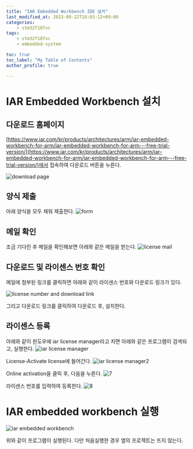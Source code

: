 ```yaml
---
title: "IAR Embedded Workbench IDE 설치"
last_modified_at: 2023-09-22T18:03:12+09:00
categories:
    - stm32f107vc
tags:
    - stm32f107vc
    - embedded-system

toc: true
toc_label: "My Table of Contents"
author_profile: true

---
```

# IAR Embedded Workbench 설치

## 다운로드 홈페이지
[https://www.iar.com/kr/products/architectures/arm/iar-embedded-workbench-for-arm/iar-embedded-workbench-for-arm---free-trial-version/](https://www.iar.com/kr/products/architectures/arm/iar-embedded-workbench-for-arm/iar-embedded-workbench-for-arm---free-trial-version/)에서 접속하여 다운로드 버튼을 누른다.

![download page](https://github.com/minchoCoin/minchoCoin.github.io/assets/62372650/2db702e1-c8e2-4851-aa6b-6fdbe63d8b6f)

## 양식 제출
아래 양식을 모두 채워 제출한다.
![form](https://github.com/minchoCoin/minchoCoin.github.io/assets/62372650/3ede8635-af70-40f2-bd82-24435e33875b)

## 메일 확인
조금 기다린 후 메일을 확인해보면 아래와 같은 메일을 받는다.
![license mail](https://github.com/minchoCoin/minchoCoin.github.io/assets/62372650/9b49924e-3aae-46c0-b567-293b49403128)

## 다운로드 및 라이센스 번호 확인
메일에 첨부된 링크를 클릭하면 아래와 같이 라이센스 번호와 다운로드 링크가 있다.

![license number and download link](https://github.com/minchoCoin/minchoCoin.github.io/assets/62372650/4b76233c-80a9-4f4f-8177-a740f85f5b17)

그리고 다운로드 링크를 클릭하여 다운로드 후, 설치한다.

## 라이센스 등록 
아래와 같이 윈도우에 iar license manager라고 치면 아래와 같은 프로그램이 검색되고, 실행한다.
![iar license manager](https://github.com/minchoCoin/minchoCoin.github.io/assets/62372650/4403133f-65b9-4f69-bbb5-baea018bf38e)

License-Activate license에 들어간다.
![iar license manager2](https://github.com/minchoCoin/minchoCoin.github.io/assets/62372650/d0dd0f49-05c2-4426-a336-aea79b8e1879)

Online activation을 클릭 후, 다음을 누른다.
![7](https://github.com/minchoCoin/minchoCoin.github.io/assets/62372650/e2705d13-4353-446f-9793-22b7db3759aa)

라이센스 번호를 입력하여 등록한다.
![8](https://github.com/minchoCoin/minchoCoin.github.io/assets/62372650/3766e08a-ed7e-44b2-aa36-e839749385e2)

# IAR embedded workbench 실행
![iar embedded workbench](https://github.com/minchoCoin/minchoCoin.github.io/assets/62372650/08894fe9-9a5f-4e9d-8bc8-c466cd9a7d01)

위와 같이 프로그램이 실행된다. 다만 처음실행한 경우 옆의 프로젝트는 뜨지 않는다.